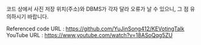 코드 상에서 사진 저장 위치(주소)와 DBMS가 각자 달라 오류가 날 수 있으니, 그 점 유의하시기 바랍니다.  
  
Referenced code URL : https://github.com/YuJinSong412/KEVotingTalk  
YouTube URL : https://www.youtube.com/watch?v=18ASoQqg5ZU  
